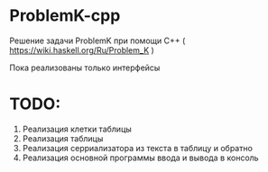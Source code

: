 # ProblemK-cpp
Решение задачи ProblemK при помощи C++ ( https://wiki.haskell.org/Ru/Problem_K )

Пока реализованы только интерфейсы
# TODO:
1. Реализация клетки таблицы
2. Реализация таблицы
3. Реализация серриализатора из текста в таблицу и обратно
4. Реализация основной программы ввода и вывода в консоль
